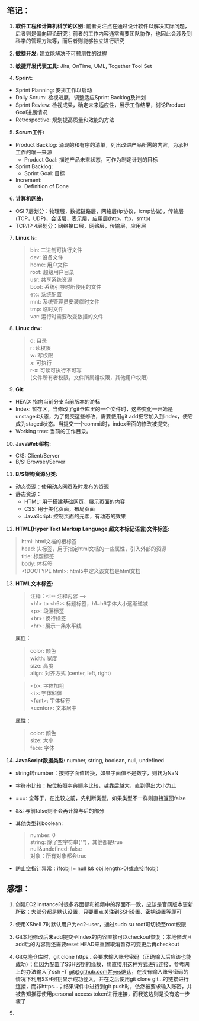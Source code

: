 ## 笔记：

1. **软件工程和计算机科学的区别:** 前者关注点在通过设计软件以解决实际问题，后者则是偏向理论研究；前者的工作内容通常需要团队协作，也因此会涉及到科学的管理方法等，而后者则能够独立进行研究

2. **敏捷开发:** 建立能解决不可预测性的过程

3. **敏捷开发代表工具:** Jira, OnTime, UML, Together Tool Set

4. **Sprint:**
* Sprint Planning: 安排工作以启动
* Daily Scrum: 检视进展，调整适应Sprint Backlog及计划
* Sprint Review: 检视成果，确定未来适应性，展示工作结果，讨论Product Goal进展情况
* Retrospective: 规划提高质量和效能的方法

5. **Scrum工件:**
* Product Backlog: 涌现的和有序的清单，列出改进产品所需的内容，为承担工作的唯一来源
  * Product Goal: 描述产品未来状态，可作为制定计划的目标
* Sprint Backlog: 
  * Sprint Goal: 目标
* Increment:
  * Definition of Done

6. **计算机网络:**
* OSI 7层划分：物理层，数据链路层，网络层(ip协议，icmp协议)，传输层(TCP，UDP)，会话层，表示层，应用层(http，ftp，smtp)
* TCP/IP 4层划分：网络接口层，网络层，传输层，应用层

7. **Linux ls:**
    > bin: 二进制可执行文件 \
	dev: 设备文件 \
	home: 用户文件 \
	root: 超级用户目录 \
	usr: 共享系统资源 \
	boot: 系统引导时所使用的文件 \
	etc: 系统配置 \
	mnt: 系统管理员安装临时文件 \
	tmp: 临时文件 \
	var: 运行时需要改变数据的文件

8. **Linux drw:**
	> d: 目录 \
	r: 读权限 \
	w: 写权限 \
	x: 可执行 \
	r-x: 可读可执行不可写 \
	(文件所有者权限，文件所属组权限，其他用户权限)

9. **Git:**
* HEAD: 指向当前分支当前版本的游标
* Index: 暂存区，当修改了git仓库里的一个文件时，这些变化一开始是unstaged状态，为了提交这些修改，需要使用git add把它加入到index，使它成为staged状态。当提交一个commit时，index里面的修改被提交。
* Working tree: 当前的工作目录。

10. **JavaWeb架构:**
* C/S: Client/Server
* B/S: Browser/Server

11. **B/S架构资源分类:**
* 动态资源：使用动态网页及时发布的资源
* 静态资源：
  * HTML: 用于搭建基础网页，展示页面的内容
  * CSS: 用于美化页面，布局页面
  * JavaScript: 控制页面的元素，有动态的效果

12. **HTML(Hyper Text Markup Language 超文本标记语言)文件标签:**
  > html: html文档的根标签 \
	head: 头标签，用于指定html文档的一些属性，引入外部的资源 \
	title: 标题标签 \
	body: 体标签 \
	\<!DOCTYPE html\>: html5中定义该文档是html文档

13. **HTML文本标签:**
	> 注释：\<!-- 注释内容 --\> \
	\<h1\> to \<h6\>: 标题标签，h1~h6字体大小逐渐递减 \
	\<p\>: 段落标签 \
	\<br\>: 换行标签 \
	\<hr\>: 展示一条水平线

	属性：
	> color: 颜色 \
	width: 宽度 \
	size: 高度 \
	align: 对齐方式 (center, left, right)
	
	> \<b\>: 字体加粗 \
	\<i\>: 字体斜体 \
	\<font\>: 字体标签 \
	\<center\>: 文本居中

	属性：
	> color: 颜色 \
	size: 大小 \
	face: 字体
 
14. **JavaScript数据类型:** number, string, boolean, null, undefined
  * string转number：按照字面值转换，如果字面值不是数字，则转为NaN
* 字符串比较：按位按照字典顺序比较，越靠后越大，直到得出大小为止
* ===: 全等于，在比较之前，先判断类型，如果类型不一样则直接返回false
* &&: 与前false则不会再计算与后的部分
	
* 其他类型转boolean:
  	> number: 0 \
		string: 除了空字符串("")，其他都是true \
		null&undefined: false \
		对象：所有对象都会true
	
* 防止空指针异常：if(obj != null && obj.length>0)或直接if(obj)

## 感想：

1. 创建EC2 instance时很多界面都和视频中的界面不一致，应该是官网版本更新所致；大部分都是默认设置，只要重点关注到SSH设置、密钥设置等即可

2. 使用XShell 7时默认用户为ec2-user，通过sudo su root可切换至root权限

3. Git本地修改后未add提交至Index的内容直接可以checkout恢复；本地修改且add后的内容则还需要reset HEAD来重置取消暂存的变更后再checkout

4. Git克隆仓库时，git clone https...会要求输入账号密码（正确输入后应该也能成功）；但因为配置了SSH密钥的缘故，想直接用这种方式进行连接，参考网上的办法输入了ssh -T git@github.com并yes确认，在没有输入账号密码的情况下利用SSH密钥显示成功登入，并在之后使用git clone git...的链接进行连接，而非https...；结果课件中进行到git push时，依然被要求输入账密，并被告知推荐使用personal access token进行连接，而我这边则是没有这一步骤了

5. 
